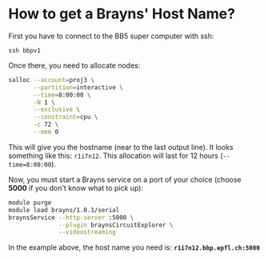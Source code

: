 # How to get a Brayns' Host Name?

First you have to connect to the BB5 super computer with ssh:
```
ssh bbpv1
```

Once there, you need to allocate nodes:
```bash
salloc --account=proj3 \
       --partition=interactive \
       --time=8:00:00 \
       -N 1 \
       --exclusive \
       --constraint=cpu \
       -c 72 \
       --mem 0
```
This will give you the hostname (near to the last output line). It looks something like this: `r1i7n12`. This allocation will last for 12 hours (`--time=8:00:00`).

Now, you must start a Brayns service on a port of your choice (choose __5000__ if you don't know what to pick up):
```bash
module purge
module load brayns/1.0.1/serial
braynsService --http-server :5000 \
              --plugin braynsCircuitExplorer \
              --videostreaming
```

In the example above, the host name you need is:
__`r1i7n12.bbp.epfl.ch:5000`__
